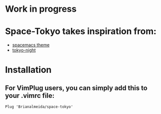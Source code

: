 # Work in progress 

# Space-Tokyo takes inspiration from: 
- [spacemacs theme](https://github.com/liuchengxu/space-vim-dark) 
- [tokyo-night](https://github.com/folke/tokyonight.nvim)

# Installation
## For VimPlug users, you can simply add this to your .vimrc file:
```
Plug 'Brianalmeida/space-tokyo'
```
